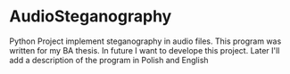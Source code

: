# AudioSteganography
Python Project implement steganography in audio files.
This program was written for my BA thesis. In future I want to develope this project.
Later I'll add a description of the program in Polish and English
